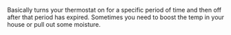 Basically turns your thermostat on for a specific period of time and then off after that period has expired. Sometimes you need to boost the temp in your house or pull out some moisture. 
